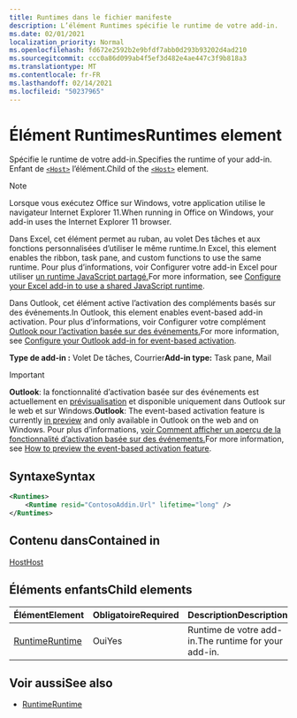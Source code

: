 ```yaml
---
title: Runtimes dans le fichier manifeste
description: L’élément Runtimes spécifie le runtime de votre add-in.
ms.date: 02/01/2021
localization_priority: Normal
ms.openlocfilehash: fd672e2592b2e9bfdf7abb0d293b93202d4ad210
ms.sourcegitcommit: ccc0a86d099ab4f5ef3d482e4ae447c3f9b818a3
ms.translationtype: MT
ms.contentlocale: fr-FR
ms.lasthandoff: 02/14/2021
ms.locfileid: "50237965"
---
```

# <a name="runtimes-element"></a><span data-ttu-id="7b26c-103">Élément Runtimes</span><span class="sxs-lookup"><span data-stu-id="7b26c-103">Runtimes element</span></span>

<span data-ttu-id="7b26c-104">Spécifie le runtime de votre add-in.</span><span class="sxs-lookup"><span data-stu-id="7b26c-104">Specifies the runtime of your add-in.</span></span> <span data-ttu-id="7b26c-105">Enfant de [`<Host>`](host.md) l’élément.</span><span class="sxs-lookup"><span data-stu-id="7b26c-105">Child of the [`<Host>`](host.md) element.</span></span>

> [!NOTE]
> <span data-ttu-id="7b26c-106">Lorsque vous exécutez Office sur Windows, votre application utilise le navigateur Internet Explorer 11.</span><span class="sxs-lookup"><span data-stu-id="7b26c-106">When running in Office on Windows, your add-in uses the Internet Explorer 11 browser.</span></span>

<span data-ttu-id="7b26c-107">Dans Excel, cet élément permet au ruban, au volet Des tâches et aux fonctions personnalisées d’utiliser le même runtime.</span><span class="sxs-lookup"><span data-stu-id="7b26c-107">In Excel, this element enables the ribbon, task pane, and custom functions to use the same runtime.</span></span> <span data-ttu-id="7b26c-108">Pour plus d’informations, voir Configurer votre add-in Excel pour utiliser [un runtime JavaScript partagé.](../../develop/configure-your-add-in-to-use-a-shared-runtime.md)</span><span class="sxs-lookup"><span data-stu-id="7b26c-108">For more information, see [Configure your Excel add-in to use a shared JavaScript runtime](../../develop/configure-your-add-in-to-use-a-shared-runtime.md).</span></span>

<span data-ttu-id="7b26c-109">Dans Outlook, cet élément active l’activation des compléments basés sur des événements.</span><span class="sxs-lookup"><span data-stu-id="7b26c-109">In Outlook, this element enables event-based add-in activation.</span></span> <span data-ttu-id="7b26c-110">Pour plus d’informations, voir Configurer votre complément [Outlook pour l’activation basée sur des événements.](../../outlook/autolaunch.md)</span><span class="sxs-lookup"><span data-stu-id="7b26c-110">For more information, see [Configure your Outlook add-in for event-based activation](../../outlook/autolaunch.md).</span></span>

<span data-ttu-id="7b26c-111">**Type de add-in :** Volet De tâches, Courrier</span><span class="sxs-lookup"><span data-stu-id="7b26c-111">**Add-in type:** Task pane, Mail</span></span>

> [!IMPORTANT]
> <span data-ttu-id="7b26c-112">**Outlook**: la fonctionnalité d’activation basée sur des événements est actuellement en [prévisualisation](../../reference/objectmodel/preview-requirement-set/outlook-requirement-set-preview.md) et disponible uniquement dans Outlook sur le web et sur Windows.</span><span class="sxs-lookup"><span data-stu-id="7b26c-112">**Outlook**: The event-based activation feature is currently [in preview](../../reference/objectmodel/preview-requirement-set/outlook-requirement-set-preview.md) and only available in Outlook on the web and on Windows.</span></span> <span data-ttu-id="7b26c-113">Pour plus d’informations, [voir Comment afficher un aperçu de la fonctionnalité d’activation basée sur des événements.](../../outlook/autolaunch.md#how-to-preview-the-event-based-activation-feature)</span><span class="sxs-lookup"><span data-stu-id="7b26c-113">For more information, see [How to preview the event-based activation feature](../../outlook/autolaunch.md#how-to-preview-the-event-based-activation-feature).</span></span>

## <a name="syntax"></a><span data-ttu-id="7b26c-114">Syntaxe</span><span class="sxs-lookup"><span data-stu-id="7b26c-114">Syntax</span></span>

```XML
<Runtimes>
    <Runtime resid="ContosoAddin.Url" lifetime="long" />
</Runtimes>
```

## <a name="contained-in"></a><span data-ttu-id="7b26c-115">Contenu dans</span><span class="sxs-lookup"><span data-stu-id="7b26c-115">Contained in</span></span>

[<span data-ttu-id="7b26c-116">Host</span><span class="sxs-lookup"><span data-stu-id="7b26c-116">Host</span></span>](host.md)

## <a name="child-elements"></a><span data-ttu-id="7b26c-117">Éléments enfants</span><span class="sxs-lookup"><span data-stu-id="7b26c-117">Child elements</span></span>

|  <span data-ttu-id="7b26c-118">Élément</span><span class="sxs-lookup"><span data-stu-id="7b26c-118">Element</span></span> |  <span data-ttu-id="7b26c-119">Obligatoire</span><span class="sxs-lookup"><span data-stu-id="7b26c-119">Required</span></span>  |  <span data-ttu-id="7b26c-120">Description</span><span class="sxs-lookup"><span data-stu-id="7b26c-120">Description</span></span>  |
|:-----|:-----|:-----|
| [<span data-ttu-id="7b26c-121">Runtime</span><span class="sxs-lookup"><span data-stu-id="7b26c-121">Runtime</span></span>](runtime.md) | <span data-ttu-id="7b26c-122">Oui</span><span class="sxs-lookup"><span data-stu-id="7b26c-122">Yes</span></span> |  <span data-ttu-id="7b26c-123">Runtime de votre add-in.</span><span class="sxs-lookup"><span data-stu-id="7b26c-123">The runtime for your add-in.</span></span> |

## <a name="see-also"></a><span data-ttu-id="7b26c-124">Voir aussi</span><span class="sxs-lookup"><span data-stu-id="7b26c-124">See also</span></span>

- [<span data-ttu-id="7b26c-125">Runtime</span><span class="sxs-lookup"><span data-stu-id="7b26c-125">Runtime</span></span>](runtime.md)
